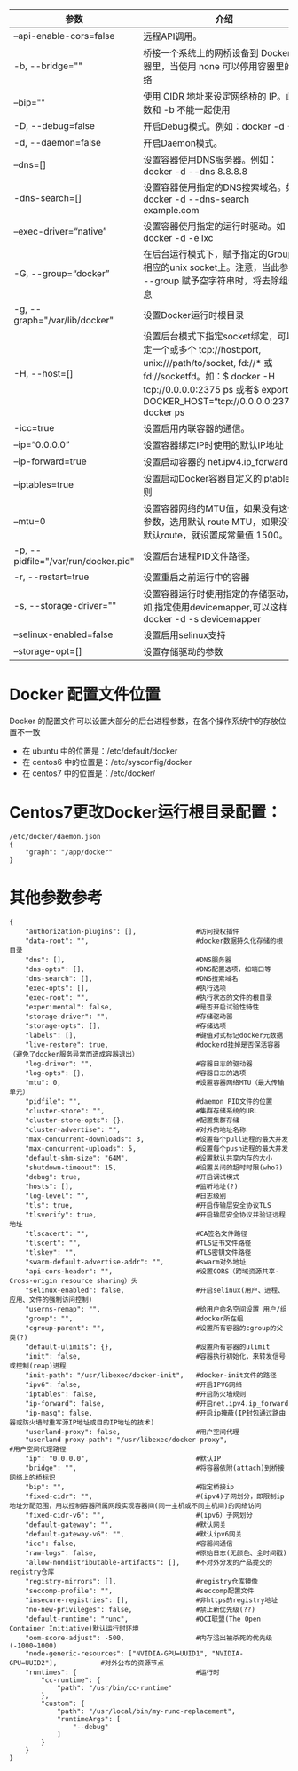 

| 参数 | 介绍 |
|-----|-----|
| –api-enable-cors=false | 远程API调用。 |
| -b, --bridge="" | 桥接一个系统上的网桥设备到 Docker 容器里，当使用 none 可以停用容器里的网络 |
| –bip="" | 使用 CIDR 地址来设定网络桥的 IP。此参数和 -b 不能一起使用 |
| -D, --debug=false | 开启Debug模式。例如：docker -d -D |
| -d, --daemon=false | 开启Daemon模式。 |
| –dns=[] | 设置容器使用DNS服务器。例如： docker -d --dns 8.8.8.8 |
| -dns-search=[] | 设置容器使用指定的DNS搜索域名。如： docker -d --dns-search example.com |
| –exec-driver=“native” | 设置容器使用指定的运行时驱动。如：docker -d -e lxc |
| -G, --group=“docker” | 在后台运行模式下，赋予指定的Group到相应的unix socket上。注意，当此参数 --group 赋予空字符串时，将去除组信息 |
| -g, --graph="/var/lib/docker" | 设置Docker运行时根目录 |
| -H, --host=[] | 设置后台模式下指定socket绑定，可以绑定一个或多个 tcp://host:port, unix:///path/to/socket, fd://* 或 fd://socketfd。如：$ docker -H tcp://0.0.0.0:2375 ps 或者$ export DOCKER_HOST=“tcp://0.0.0.0:2375”$ docker ps |
| -icc=true | 设置启用内联容器的通信。 |
| –ip=“0.0.0.0” | 设置容器绑定IP时使用的默认IP地址 |
| –ip-forward=true | 设置启动容器的 net.ipv4.ip_forward |
| –iptables=true | 设置启动Docker容器自定义的iptable规则 |
| –mtu=0 | 设置容器网络的MTU值，如果没有这个参数，选用默认 route MTU，如果没有默认route，就设置成常量值 1500。 |
| -p, --pidfile="/var/run/docker.pid" | 设置后台进程PID文件路径。 |
| -r, --restart=true | 设置重启之前运行中的容器 |
| -s, --storage-driver="" | 设置容器运行时使用指定的存储驱动，如,指定使用devicemapper,可以这样：docker -d -s devicemapper |
| –selinux-enabled=false | 设置启用selinux支持 |
| –storage-opt=[] | 设置存储驱动的参数 |


# Docker 配置文件位置

Docker 的配置文件可以设置大部分的后台进程参数，在各个操作系统中的存放位置不一致
- 在 ubuntu 中的位置是：/etc/default/docker
- 在 centos6 中的位置是：/etc/sysconfig/docker
- 在 centos7 中的位置是：/etc/docker/

# Centos7更改Docker运行根目录配置：
```
/etc/docker/daemon.json
{
    "graph": "/app/docker"
}
```

# 其他参数参考
```
{
    "authorization-plugins": [],               #访问授权插件
    "data-root": "",                           #docker数据持久化存储的根目录
    "dns": [],                                 #DNS服务器
    "dns-opts": [],                            #DNS配置选项，如端口等
    "dns-search": [],                          #DNS搜索域名
    "exec-opts": [],                           #执行选项
    "exec-root": "",                           #执行状态的文件的根目录
    "experimental": false,                     #是否开启试验性特性
    "storage-driver": "",                      #存储驱动器
    "storage-opts": [],                        #存储选项
    "labels": [],                              #键值对式标记docker元数据
    "live-restore": true,                      #dockerd挂掉是否保活容器（避免了docker服务异常而造成容器退出）
    "log-driver": "",                          #容器日志的驱动器
    "log-opts": {},                            #容器日志的选项
    "mtu": 0,                                  #设置容器网络MTU（最大传输单元）
    "pidfile": "",                             #daemon PID文件的位置
    "cluster-store": "",                       #集群存储系统的URL
    "cluster-store-opts": {},                  #配置集群存储
    "cluster-advertise": "",                   #对外的地址名称
    "max-concurrent-downloads": 3,             #设置每个pull进程的最大并发
    "max-concurrent-uploads": 5,               #设置每个push进程的最大并发
    "default-shm-size": "64M",                 #设置默认共享内存的大小
    "shutdown-timeout": 15,                    #设置关闭的超时时限(who?)
    "debug": true,                             #开启调试模式
    "hosts": [],                               #监听地址(?)
    "log-level": "",                           #日志级别
    "tls": true,                               #开启传输层安全协议TLS
    "tlsverify": true,                         #开启输层安全协议并验证远程地址
    "tlscacert": "",                           #CA签名文件路径
    "tlscert": "",                             #TLS证书文件路径
    "tlskey": "",                              #TLS密钥文件路径
    "swarm-default-advertise-addr": "",        #swarm对外地址
    "api-cors-header": "",                     #设置CORS（跨域资源共享-Cross-origin resource sharing）头
    "selinux-enabled": false,                  #开启selinux(用户、进程、应用、文件的强制访问控制)
    "userns-remap": "",                        #给用户命名空间设置 用户/组
    "group": "",                               #docker所在组
    "cgroup-parent": "",                       #设置所有容器的cgroup的父类(?)
    "default-ulimits": {},                     #设置所有容器的ulimit
    "init": false,                             #容器执行初始化，来转发信号或控制(reap)进程
    "init-path": "/usr/libexec/docker-init",   #docker-init文件的路径
    "ipv6": false,                             #开启IPV6网络
    "iptables": false,                         #开启防火墙规则
    "ip-forward": false,                       #开启net.ipv4.ip_forward
    "ip-masq": false,                          #开启ip掩蔽(IP封包通过路由器或防火墙时重写源IP地址或目的IP地址的技术)
    "userland-proxy": false,                   #用户空间代理
    "userland-proxy-path": "/usr/libexec/docker-proxy",                 #用户空间代理路径
    "ip": "0.0.0.0",                           #默认IP
    "bridge": "",                              #将容器依附(attach)到桥接网络上的桥标识
    "bip": "",                                 #指定桥接ip
    "fixed-cidr": "",                          #(ipv4)子网划分，即限制ip地址分配范围，用以控制容器所属网段实现容器间(同一主机或不同主机间)的网络访问
    "fixed-cidr-v6": "",                       #(ipv6）子网划分
    "default-gateway": "",                     #默认网关
    "default-gateway-v6": "",                  #默认ipv6网关
    "icc": false,                              #容器间通信
    "raw-logs": false,                         #原始日志(无颜色、全时间戳)
    "allow-nondistributable-artifacts": [],    #不对外分发的产品提交的registry仓库
    "registry-mirrors": [],                    #registry仓库镜像
    "seccomp-profile": "",                     #seccomp配置文件
    "insecure-registries": [],                 #非https的registry地址
    "no-new-privileges": false,                #禁止新优先级(??)
    "default-runtime": "runc",                 #OCI联盟(The Open Container Initiative)默认运行时环境
    "oom-score-adjust": -500,                  #内存溢出被杀死的优先级(-1000~1000)
    "node-generic-resources": ["NVIDIA-GPU=UUID1", "NVIDIA-GPU=UUID2"],           #对外公布的资源节点
    "runtimes": {                              #运行时
        "cc-runtime": {
            "path": "/usr/bin/cc-runtime"
        },
        "custom": {
            "path": "/usr/local/bin/my-runc-replacement",
            "runtimeArgs": [
                "--debug"
            ]
        }
    }
}
```
